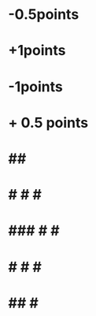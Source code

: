 # -0.5points
# +1points
# -1points
# + 0.5 points
#
#       ##    ###
#  #   #  #   #
# ###  #  #   ##  
#  #   #  #     #
#       ##  # ##   
